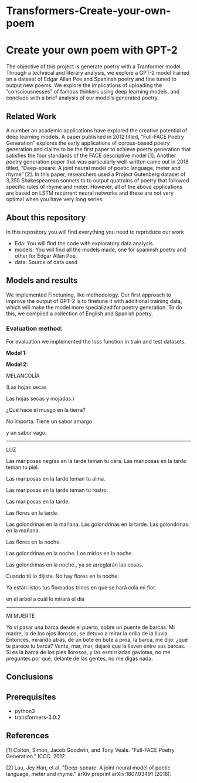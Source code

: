 # Transformers-Create-your-own-poem

# Create your own poem with GPT-2


The objective of this project is generate poetry with a Tranformer model. Through a technical and literary analysis, we explore a
GPT-2 model trained on a dataset of Edgar Allan Poe and Spaninsh poetry and fine tuned to
output new poems. We explore the implications of uploading the “consciousnesses” of famous thinkers using deep learning models, and
conclude with a brief analysis of our model’s generated poetry.

##  Related Work 
A number an academic applications have explored the creative potential of deep learning models. 
A paper published in 2012 titled, “Full-FACE Poetry Generation” explores the early applications
of corpus-based poetry generation and claims to be the first paper to achieve poetry generation
that satisfies the four standards of the FACE descriptive model [1]. Another poetry generation paper that was particularly well-written came out in 2018 titled, “Deep-speare: A joint neural model of poetic language, meter and rhyme” [2]. In this paper,
researchers used a Project Gutenberg dataset of 3,355 Shakespearean sonnets to to output quatrains of poetry that followed specific rules of rhyme and meter. However, all of the above applications are based on LSTM recurrent neural networks and these are not very optimal when you have very long series. 

## About this repository

In this repository you will find everything you need to reproduce our work

* Eda: You will find the code with exploratory data analysis.
* models: You will find all the models made, one for spaninsh poetry and other for Edgar Allan Poe. 
* data: Source of data used


## Models and results

We implemented Finetuning, like methodology. Our first approach to improve the output of GPT-2 is to finetune it with additional training data, which
will make the model more specialized for poetry generation. To do this, we compiled a collection
of English and Spanish poetry. 
### Evaluation method:

For evaluation we implemented the loss function in train and test datasets.

**Model 1:**



**Model 2:**

MELANCOLÍA


(Las hojas secas

Las hojas secas y mojadas.)

¿Qué hace el musgo en la tierra?

No importa. Tiene un sabor amargo

y un sabor vago.

---------------------------------------------------------------------------------------------
LUZ  

Las mariposas negras en la tarde
teman tu cara.
Las mariposas en la tarde
teman tu piel.

Las mariposas en la tarde
teman tu alma.

Las mariposas en la tarde
teman tu rostro.

Las mariposas en la tarde.

Las flores en la tarde.

Las golondrinas en la mañana.
Las golondrinas en la tarde.
Las golondrinas en la mañana.

Las flores en la noche.

Las golondrinas en la noche.
Los mirlos en la noche.

Las golondrinas en la noche.,
ya se arreglarán las cosas.

Cuando tú lo dijiste.
No hay flores en la noche.

Ya están listos tus floreados trinos
en que se hará cola mi flor.

en el árbol a cuál le mirará el día

----------------------------------------------------------------------------
MI MUERTE


Yo vi pasar una barca
desde el puerto,
sobre un puente de barcas.
Mi madre,
la de los ojos llorosos,
se detuvo a mirar la orilla
de la lluvia.
Entonces,
mirando atrás,
de un bote en bote a proa,
la barca,
me dijo:
¿qué te parece tu barca?
Vente, mar, mar,
dejaré que la lleven
entre sus barcas.
Si es la barca de los pies llorosos,
y las esmirriadas gaviotas,
no me preguntes por qué,
delante de las gentes,
no me digas nada.



## Conclusions
 
 

## Prerequisites


* python3
* transformers-3.0.2


## References

[1] Colton, Simon, Jacob Goodwin, and Tony Veale. "Full-FACE Poetry Generation." ICCC.
2012.

[2] Lau, Jey Han, et al. "Deep-speare: A joint neural model of poetic language, meter and
rhyme." arXiv preprint arXiv:1807.03491 (2018).


